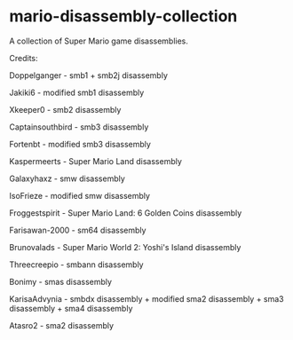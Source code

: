 # mario-disassembly-collection
A collection of Super Mario game disassemblies.

Credits:

Doppelganger - smb1 + smb2j disassembly

Jakiki6 - modified smb1 disassembly

Xkeeper0 - smb2 disassembly

Captainsouthbird - smb3 disassembly

Fortenbt - modified smb3 disassembly

Kaspermeerts - Super Mario Land disassembly

Galaxyhaxz - smw disassembly

IsoFrieze - modified smw disassembly

Froggestspirit - Super Mario Land: 6 Golden Coins disassembly

Farisawan-2000 - sm64 disassembly

Brunovalads - Super Mario World 2: Yoshi's Island disassembly

Threecreepio - smbann disassembly

Bonimy - smas disassembly

KarisaAdvynia - smbdx disassembly + modified sma2 disassembly + sma3 disassembly + sma4 disassembly

Atasro2 - sma2 disassembly
